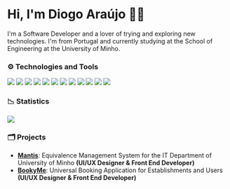 # Hi, I'm Diogo Araújo 👋🏻

I'm a Software Developer and a lover of trying and exploring new technologies. I'm from Portugal and currently studying at the School of Engineering at the University of Minho.

### :gear: Technologies and Tools

![](https://img.shields.io/badge/OS-Windows-informational?style=flat&logo=Windows&logoColor=white&color=0078D6) ![](https://img.shields.io/badge/Editor-Visual_Studio_Code-informational?style=flat&logo=visual-studio-code&logoColor=white&color=007ACC) ![](https://img.shields.io/badge/Tool-Adobe_Photoshop-informational?style=flat&logo=adobe-photoshop&logoColor=white&color=31A8FF) ![](https://img.shields.io/badge/Tool-Adobe_XD-informational?style=flat&logo=adobe-xd&logoColor=white&color=FF26BE) ![](https://img.shields.io/badge/Code-JavaScript-informational?style=flat&logo=javascript&logoColor=white&color=F7DF1E) ![](https://img.shields.io/badge/Code-Vue.js-informational?style=flat&logo=vue.js&logoColor=white&color=4FC08D) ![](https://img.shields.io/badge/Code-Vuetify-informational?style=flat&logo=vuetify&logoColor=white&color=1867C0) ![](https://img.shields.io/badge/Code-Python-informational?style=flat&logo=python&logoColor=white&color=3776AB) ![](https://img.shields.io/badge/Database-Oracle-informational?style=flat&logo=oracle&logoColor=white&color=F80000) ![](https://img.shields.io/badge/Database-MySQL-informational?style=flat&logo=mysql&logoColor=white&color=4479A1) ![](https://img.shields.io/badge/Database-MongoDB-informational?style=flat&logo=mongodb&logoColor=white&color=47A248) ![](https://img.shields.io/badge/Database-Neo4J-informational?style=flat&logo=neo4j&logoColor=white&color=008CC1)


### :chart_with_downwards_trend: Statistics
![](https://github-readme-stats.vercel.app/api?username=dichico&show_icons=true&theme=graywhite)


### :card_index_dividers: Projects

- **[Mantis](https://github.com/dichico/Mantis)**: Equivalence Management System for the IT Department of University of Minho **(UI/UX Designer & Front End Developer)**
- **[BookyMe](https://github.com/dichico/BookyMe)**: Universal Booking Application for Establishments and Users **(UI/UX Designer & Front End Developer)**
